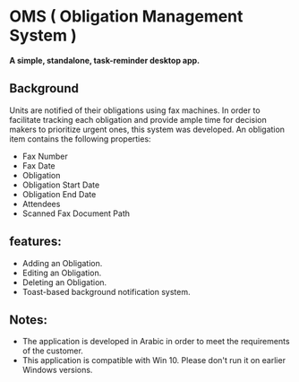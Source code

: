 # OMS ( Obligation Management System )
**A simple, standalone, task-reminder desktop app.**
## Background
Units are notified of their obligations using fax machines. In order to facilitate tracking each obligation and provide ample time for decision makers to prioritize urgent ones, this system was developed. An obligation item contains the following properties:
* Fax Number
* Fax Date
* Obligation
* Obligation Start Date
* Obligation End Date
* Attendees
* Scanned Fax Document Path
## features:
* Adding an Obligation.
* Editing an Obligation.
* Deleting an Obligation.
* Toast-based background notification system.
## Notes:
* The application is developed in Arabic in order to meet the requirements of the customer.
* This application is compatible with Win 10. Please don't run it on earlier Windows versions. 
